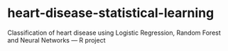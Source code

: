 # heart-disease-statistical-learning
Classification of heart disease using Logistic Regression, Random Forest and Neural Networks — R project
